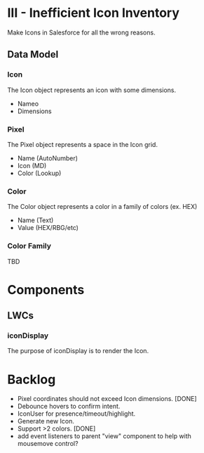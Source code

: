# III - Inefficient Icon Inventory

Make Icons in Salesforce for all the wrong reasons.

## Data Model

### Icon

The Icon object represents an icon with some dimensions.

* Nameo
* Dimensions

### Pixel

The Pixel object represents a space in the Icon grid.

* Name (AutoNumber)
* Icon (MD)
* Color (Lookup)

### Color

The Color object represents a color in a family of colors (ex. HEX)

* Name (Text)
* Value (HEX/RBG/etc)

### Color Family

TBD

# Components

## LWCs

### iconDisplay

The purpose of iconDisplay is to render the Icon.

# Backlog

* Pixel coordinates should not exceed Icon dimensions. [DONE]
* Debounce hovers to confirm intent.
* IconUser for presence/timeout/highlight.
* Generate new Icon.
* Support >2 colors. [DONE]
* add event listeners to parent "view" component to help with mousemove control?